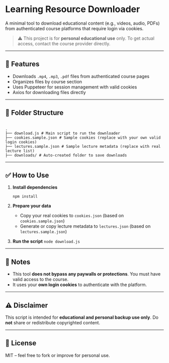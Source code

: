 # Learning Resource Downloader

A minimal tool to download educational content (e.g., videos, audio, PDFs) from authenticated course platforms that require login via cookies.

> ⚠️ This project is for **personal educational use** only. To get actual access, contact the course provider directly.

---

## 🔧 Features

- Downloads `.mp4`, `.mp3`, `.pdf` files from authenticated course pages
- Organizes files by course section
- Uses Puppeteer for session management with valid cookies
- Axios for downloading files directly

---

## 📁 Folder Structure

```

.
├── download.js # Main script to run the downloader
├── cookies.sample.json # Sample cookies (replace with your own valid login cookies)
├── lectures.sample.json # Sample lecture metadata (replace with real lecture list)
├── downloads/ # Auto-created folder to save downloads

```

---

## ✅ How to Use

1. **Install dependencies**

   `npm install`

2. **Prepare your data**

   - Copy your real cookies to `cookies.json` (based on `cookies.sample.json`)
   - Generate or copy lecture metadata to `lectures.json` (based on `lectures.sample.json`)

3. **Run the script**
   `node download.js`

---

## 📄 Notes

- This tool **does not bypass any paywalls or protections**. You must have valid access to the course.
- It uses your **own login cookies** to authenticate with the platform.

---

## ⚠️ Disclaimer

This script is intended for **educational and personal backup use only**.
Do **not** share or redistribute copyrighted content.

---

## 💼 License

MIT – feel free to fork or improve for personal use.
